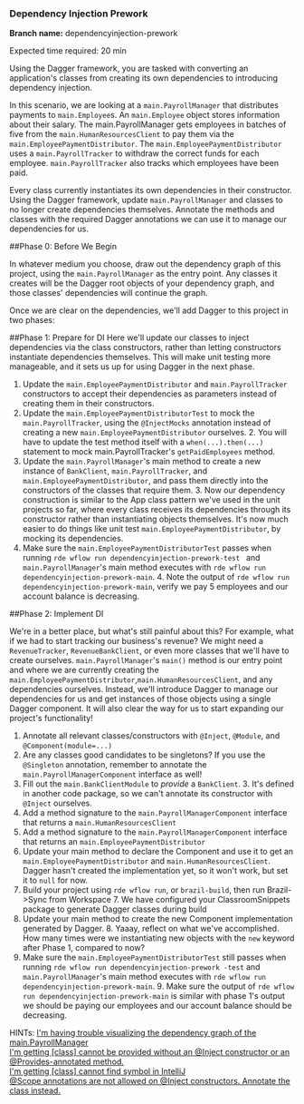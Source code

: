 ### Dependency Injection Prework

**Branch name:** dependencyinjection-prework

Expected time required: 20 min

Using the Dagger framework, you are tasked with converting an application's classes from creating its own dependencies 
to introducing dependency injection.

In this scenario, we are looking at a `main.PayrollManager` that distributes payments to `main.Employee`s. An `main.Employee` 
object stores information about their salary. The main.PayrollManager gets employees in batches of five from the 
`main.HumanResourcesClient` to pay them via the `main.EmployeePaymentDistributor`. The `main.EmployeePaymentDistributor` uses a 
`main.PayrollTracker` to withdraw the correct funds for each employee.
`main.PayrollTracker` also tracks which employees have been paid.

Every class currently instantiates its own dependencies in their constructor.
Using the Dagger framework, update `main.PayrollManager` and classes to no longer create dependencies themselves.
Annotate the methods and classes with the required Dagger annotations we can use it to manage our dependencies for us.

##Phase 0: Before We Begin

In whatever medium you choose, draw out the dependency graph of this project, using the `main.PayrollManager` as the entry
point. Any classes it creates will be the Dagger root objects of your dependency graph, and those classes' dependencies will
continue the graph.  

Once we are clear on the dependencies, we'll add Dagger to this project in two phases:

##Phase 1: Prepare for DI
Here we'll update our classes to inject dependencies via the class constructors, rather than letting constructors 
instantiate dependencies themselves. This will make unit testing more manageable, and it sets us up for using Dagger 
in the next phase.

1. Update the `main.EmployeePaymentDistributor` and `main.PayrollTracker` constructors to accept their dependencies as parameters
 instead of creating them in their constructors.
2. Update the `main.EmployeePaymentDistributorTest` to mock the `main.PayrollTracker`, using the `@InjectMocks` annotation instead of
 creating a new `main.EmployeePaymentDistributor` ourselves. 
    2. You will have to update the test method itself with a `when(...).then(...)` statement to mock main.PayrollTracker's
     `getPaidEmployees` method.
3. Update the `main.PayrollManager`'s main method to create a new instance of `BankClient`, `main.PayrollTracker`, and
 `main.EmployeePaymentDistributor`, and pass them directly into the constructors of the classes that require them.
    3. Now our dependency construction is similar to the App class pattern we've used in the unit projects so far, where 
    every class receives its dependencies through its constructor rather than instantiating objects themselves. 
    It's now much easier to do things like unit test `main.EmployeePaymentDistributor`, by mocking its dependencies. 
4. Make sure the `main.EmployeePaymentDistributorTest` passes when running `rde wflow run dependencyinjection-prework-test
` and `main.PayrollManager`'s main method executes with `rde wflow run dependencyinjection-prework-main`. 
    4. Note the output of `rde wflow run dependencyinjection-prework-main`, verify we pay 5 employees and our account
     balance is decreasing.

##Phase 2: Implement DI

We're in a better place, but what's still painful about this? For example, what if we had to start tracking
our business's revenue? We might need a `RevenueTracker`, `RevenueBankClient`, or even more classes that we'll have 
to create ourselves. `main.PayrollManager`'s `main()` method is our entry point and where we are currently creating the
`main.EmployeePaymentDistributor`,`main.HumanResourcesClient`, and any dependencies ourselves. Instead, we'll introduce Dagger 
to manage our dependencies for us and get instances of those objects using a single Dagger component. It will also
clear the way for us to start expanding our project's functionality!

1. Annotate all relevant classes/constructors with `@Inject`, `@Module`, and `@Component(module=...)`  
2. Are any classes good candidates to be singletons? If you use the `@Singleton` annotation, remember to annotate the
 `main.PayrollManagerComponent` interface as well! 
3. Fill out the `main.BankClientModule` to *provide* a `BankClient`. 
    3. It's defined in another code package, so we can't annotate its constructor with `@Inject` ourselves.
4. Add a method signature to the `main.PayrollManagerComponent` interface that returns a `main.HumanResourcesClient`
5. Add a method signature to the `main.PayrollManagerComponent` interface that returns an `main.EmployeePaymentDistributor`
6. Update your main method to declare the Component and use it to get an
   `main.EmployeePaymentDistributor` and `main.HumanResourcesClient`. Dagger hasn't created the
   implementation yet, so it won't work, but set it to `null` for now.
7. Build your project using `rde wflow run`, or `brazil-build`, then run Brazil->Sync from Workspace 
    7. We have configured your ClassroomSnippets package to generate Dagger classes during build
8. Update your main method to create the new Component implementation generated by Dagger.
    8. Yaaay, reflect on what we've accomplished. How many times were we instantiating new objects with the `new`
       keyword after Phase 1, compared to now?
9. Make sure the `main.EmployeePaymentDistributorTest` still passes when running `rde wflow run dependencyinjection-prework
-test` and `main.PayrollManager`'s main method executes with `rde wflow run dependencyinjection-prework-main`.
    9. Make sure  the output of `rde wflow run dependencyinjection-prework-main` is similar with phase 1's output
    we should be paying our employees and our account balance should be decreasing. 

HINTs:
[I'm having trouble visualizing the dependency graph of the main.PayrollManager](./hints/hint-01.md)  
[I'm getting [class] cannot be provided without an @Inject constructor or an @Provides-annotated method.](./hints/hint-02.md)  
[I'm getting [class] cannot find symbol in IntelliJ](./hints/hint-03.md)  
[@Scope annotations are not allowed on @Inject constructors. Annotate the class instead.](./hints/hint-04.md)


